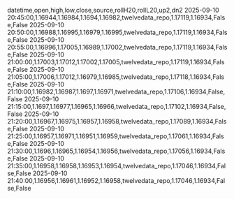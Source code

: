 datetime,open,high,low,close,source,rollH20,rollL20,up2,dn2
2025-09-10 20:45:00,1.16944,1.16984,1.1694,1.16982,twelvedata_repo,1.17119,1.16934,False,False
2025-09-10 20:50:00,1.16988,1.16995,1.16979,1.16995,twelvedata_repo,1.17119,1.16934,False,False
2025-09-10 20:55:00,1.16996,1.17005,1.16989,1.17002,twelvedata_repo,1.17119,1.16934,False,False
2025-09-10 21:00:00,1.17003,1.17012,1.17002,1.17005,twelvedata_repo,1.17119,1.16934,False,False
2025-09-10 21:05:00,1.17006,1.17012,1.16979,1.16985,twelvedata_repo,1.17118,1.16934,False,False
2025-09-10 21:10:00,1.16982,1.16987,1.1697,1.16971,twelvedata_repo,1.17106,1.16934,False,False
2025-09-10 21:15:00,1.1697,1.16977,1.16965,1.16966,twelvedata_repo,1.17102,1.16934,False,False
2025-09-10 21:20:00,1.16967,1.16975,1.16957,1.16958,twelvedata_repo,1.17089,1.16934,False,False
2025-09-10 21:25:00,1.16957,1.16971,1.16951,1.16959,twelvedata_repo,1.17061,1.16934,False,False
2025-09-10 21:30:00,1.1696,1.16965,1.16954,1.16956,twelvedata_repo,1.17056,1.16934,False,False
2025-09-10 21:35:00,1.16958,1.16958,1.16953,1.16954,twelvedata_repo,1.17046,1.16934,False,False
2025-09-10 21:40:00,1.16956,1.16961,1.16952,1.16958,twelvedata_repo,1.17046,1.16934,False,False
